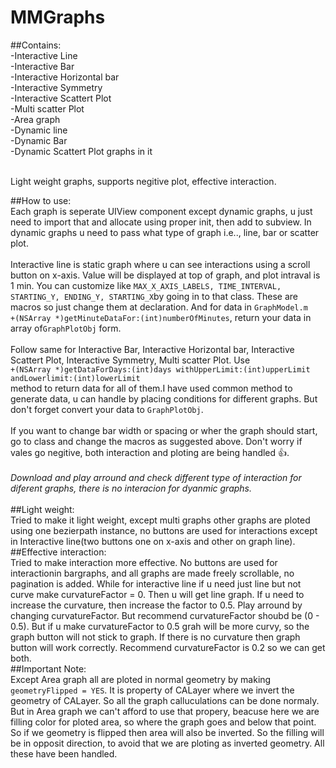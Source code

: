 # MMGraphs
##Contains:<br />
-Interactive Line<br />
-Interactive Bar<br />
-Interactive Horizontal bar<br />
-Interactive Symmetry<br />
-Interactive Scattert Plot<br />
-Multi scatter Plot<br />
-Area graph<br />
-Dynamic line<br />
-Dynamic Bar<br />
-Dynamic Scattert Plot graphs in it
  
<br />  Light weight graphs, supports negitive plot, effective interaction.<br />

##How to use:
<br />Each graph is seperate UIView component except dynamic graphs, u just need to import that and allocate using proper init, then add to subview. In dynamic graphs u need to pass what type of graph i.e.., line, bar or scatter plot.<br /> 
<br /> Interactive line is static graph where u can see interactions using a scroll button on x-axis. Value will be displayed at top of graph, and plot intraval is 1 min. You can customize like ```MAX_X_AXIS_LABELS, TIME_INTERVAL, STARTING_Y, ENDING_Y, STARTING_X```by going in to that class. These are macros so just change them at declaration. And for data in ```GraphModel.m``` <br />```+(NSArray *)getMinuteDataFor:(int)numberOfMinutes```, return your data in array of```GraphPlotObj``` form.<br />
<br /> Follow same for Interactive Bar, Interactive Horizontal bar, Interactive Scattert Plot, Interactive Symmetry, Multi scatter Plot. Use<br /> ```+(NSArray *)getDataForDays:(int)days withUpperLimit:(int)upperLimit andLowerlimit:(int)lowerLimit``` <br />method to return data for all of them.I have used common method to generate data, u can handle by placing conditions for different graphs. But don't forget convert your data to ```GraphPlotObj```.<br />
<br />If you want to change bar width or spacing or wher the graph should start, go to class and change the macros as suggested above. Don't worry if vales go negitive, both interaction and ploting are being handled :+1:. <br />
<br />*Download and play arround and check different type of interaction for diferent graphs, there is no interacion for dyanmic graphs.*<br /><br />
##Light weight:
<br />Tried to make it light weight, except multi graphs other graphs are ploted using one bezierpath instance, no buttons are used for interactions except in Interactive line(two buttons one on x-axis and other on graph line).<br />
##Effective interaction:
<br />Tried to make interaction more effective. No buttons are used for interactionin bargraphs, and all graphs are made freely scrollable, no pagination is added. While for interactive line if u need just line but not curve make curvatureFactor = 0. Then u will get line graph. If u need to increase the curvature, then increase the factor to 0.5. Play arround by changing curvatureFactor. But recommend curvatureFactor shoubd be (0 - 0.5). But if u make curvatureFactor to 0.5 grah will be more curvy, so the graph button will not stick to graph. If there is no curvature then graph button will work correctly. Recommend curvatureFactor is 0.2 so we can get both.<br />
##Important Note:
<br/>Except Area graph all are ploted in normal geometry by making ```geometryFlipped = YES```. It is property of CALayer where we invert the geometry of CALayer. So all the graph calluculations can be done normaly. But in Area graph we can't afford to use that propery, beacuse here we are filling color for ploted area, so where the graph goes and below that point. So if we geometry is flipped then area will also be inverted. So the filling will be in opposit direction, to avoid that we are ploting as inverted geometry. All these have been handled.<br />
